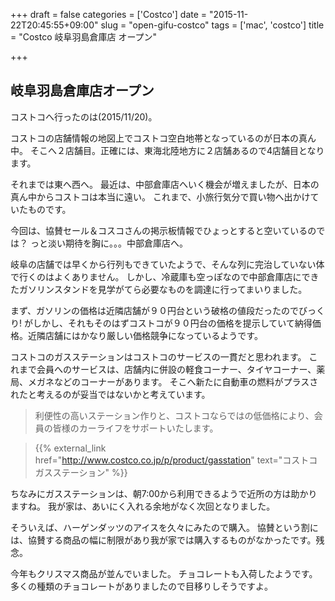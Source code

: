+++
draft = false
categories = ['Costco']
date = "2015-11-22T20:45:55+09:00"
slug = "open-gifu-costco"
tags = ['mac', 'costco']
title = "Costco 岐阜羽島倉庫店 オープン"

+++

## 岐阜羽島倉庫店オープン
コストコへ行ったのは(2015/11/20)。

コストコの店舗情報の地図上でコストコ空白地帯となっているのが日本の真ん中。
そこへ２店舗目。正確には、東海北陸地方に２店舗あるので4店舗目となります。

それまでは東へ西へ。
最近は、中部倉庫店へいく機会が増えましたが、日本の真ん中からコストコは本当に遠い。
これまで、小旅行気分で買い物へ出かけていたものです。

今回は、協賛セール＆コスコさんの掲示板情報でひょっとすると空いているのでは？
っと淡い期待を胸に。。。中部倉庫店へ。

<!--more-->

岐阜の店舗では早くから行列もできていたようで、そんな列に完治していない体で行くのはよくありません。
しかし、冷蔵庫も空っぽなので中部倉庫店にできたガソリンスタンドを見学がてら必要なものを調達に行ってまいりました。

まず、ガソリンの価格は近隣店舗が９０円台という破格の値段だったのでびっくり!
がしかし、それもそのはずコストコが９０円台の価格を提示していて納得価格。近隣店舗にはかなり厳しい価格競争になっているようです。

コストコのガスステーションはコストコのサービスの一貫だと思われます。
これまで会員へのサービスは、店舗内に併設の軽食コーナー、タイヤコーナー、薬局、メガネなどのコーナーがあります。
そこへ新たに自動車の燃料がプラスされたと考えるのが妥当ではないかと考えています。

> 利便性の高いステーション作りと、コストコならではの低価格により、会員の皆様のカーライフをサポートいたします。

> {{% external_link href="http://www.costco.co.jp/p/product/gasstation" text="コストコ　ガスステーション" %}}

ちなみにガスステーションは、朝7:00から利用できるようで近所の方は助かりますね。
我が家は、あいにく入れる余地がなく次回となりました。

そういえば、ハーゲンダッツのアイスを久々にみたので購入。
協賛という割には、協賛する商品の幅に制限があり我が家では購入するものがなかったです。残念。

今年もクリスマス商品が並んでいました。
チョコレートも入荷したようです。多くの種類のチョコレートがありましたので目移りしそうですよ。

